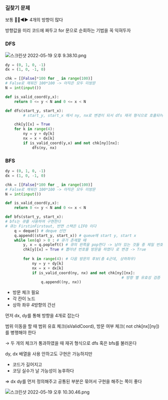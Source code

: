### 길찾기 문제

보통 🔼🔽◀️▶️ 4개의 방향이 많다

방향값을 미리 코드에 짜두고 for 문으로 순회하는 기법을 꼭 익혀두자

### DFS

![스크린샷 2022-05-19 오후 9.38.10.png](https://s3-us-west-2.amazonaws.com/secure.notion-static.com/95d3d245-989e-4df9-9596-d3c6876e211b/스크린샷_2022-05-19_오후_9.38.10.png)

```python
dy = (0, 1, 0, -1)
dx = (1, 0, -1, 0)

chk = [[False]*100 for _ in range(100)]
# False로 채워진 100*100 -> 아직은 모두 미방문
N = int(input())

def is_valid_coord(y,x):
	return 0 <= y < N and 0 <= x < N

def dfs(start_y, start_x):
    	# start_y, start_x 에서 ny, nx로 변경이 되서 dfs 재귀 형식으로 호출되어 진행

	chk[y][x] = True
	for k in range(4):
		ny = y + dy[k]
		nx = x + dx[k]
		if is_valid_coord(y,x) and not chk[ny][nx]:
			dfs(ny, nx)

```

### BFS

```python
dy = (0, 1, 0, -1)
dx = (1, 0, -1, 0)

chk = [[False]*100 for _ in range(100)]
# False로 채워진 100*100 -> 아직은 모두 미방문
N = int(input())

def is_valid_coord(y,x):
	return 0 <= y < N and 0 <= x < N

def bfs(start_y, start_x):
# bfs는 큐를 사용하여 구현한다
# 큐는 FirstinFirstout, 반면 스택은 LIFO 이다 
	q = deque() # deque 선언 
	q.append((start_y, start_x)) # queue에 start y, start x
	while len(q) > 0 : # 큐가 존재할 때 
		y, x = q.popleft() # 큐의 왼쪽을 pop한다 -> 남아 있는 것들 중 제일 번호가 작은 것
		chk[y][x] = True # 뽑아낸 번호를 방문을 하였다 로 변경 -> True 
	
		for k in range(4): # 다음 방문의 후보(총 4군데, 상하좌우)
			ny = y + dy[k]
			nx = x + dx[k]
			if is_valid_coord(ny, nx) and not chk[ny][nx]: 
													# 방향 별 유효성 검증 및 방문여부 확인
				q.append((ny, nx)) 
```

- 방문 체크 필요
- 각 칸이 노드
- 상하 좌우 4방향의 간선

먼저 dx, dy를 통해 방향을 4개로 잡는다 

범위 이동을 할 때 범위 유효 체크(isValidCoord), 방문 여부 체크( not chk[nx][ny])를 병행해야 한다

→ 두 개의 체크가 통과하였을 때 재귀 형식으로 dfs 혹은 bfs를 불러온다

dy, dx 배열을 사용 안하고도 구현은 가능하지만

- 코드가 길어지고
- 코딩 실수가 날 가능성이 농후하다

⇒ dx dy를 먼저 정의해주고 공통된 부분은 묶어서 구현을 해주는 쪽이 좋다

![스크린샷 2022-05-19 오후 10.30.46.png](https://s3-us-west-2.amazonaws.com/secure.notion-static.com/9ce0a81b-791e-4bca-92ea-7bf75732082e/스크린샷_2022-05-19_오후_10.30.46.png)